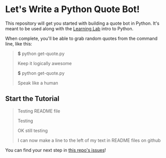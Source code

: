 # Let's Write a Python Quote Bot!

This repository will get you started with building a quote bot in Python. It's meant to be used along with the [Learning Lab](https://lab.github.com) intro to Python.

When complete, you'll be able to grab random quotes from the command line, like this:

> **$** python get-quote.py
> 
> Keep it logically awesome
> 
> **$** python get-quote.py
> 
> Speak like a human

## Start the Tutorial

> Testing README file
> 
> Testing
> 
>  OK still testing
> 
> I can now make a line to the left of my text in README files on github


You can find your next step in [this repo's issues](../../issues/)!
